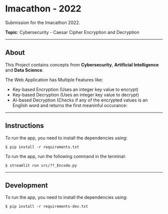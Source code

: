 # Imacathon - 2022

Submission for the Imacathon 2022.

**Topic**: Cybersecurity - Caesar Cipher Encryption and Decryption
____________________________________________________________________________________________________

## About

This Project contains concepts from **Cybersecurity**, **Artificial Intelligence** and **Data Science**.

The Web Application has Multiple Features like:
- Key-based Encryption (Uses an integer key value to encrypt)
- Key-based Decryption (Uses an integer key value to decrypt)
- AI-based Decryption (Checks if any of the encrypted values is an English word and returns the first meaninful occurance:

____________________________________________________________________________________________________

## Instructions

To run the app, you need to install the dependencies using:

    $ pip install -r requirements.txt

To run the app, run the following command in the terminal:

    $ streamlit run src/??_Encode.py

____________________________________________________________________________________________________

## Development

To run the app, you need to install the dependencies using:

    $ pip install -r requirements-dev.txt
